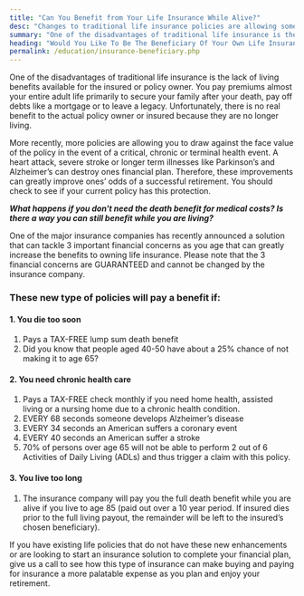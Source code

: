 ```yaml
---
title: "Can You Benefit from Your Life Insurance While Alive?"
desc: "Changes to traditional life insurance policies are allowing some policyholders to benefit while alive, improving their retirement position. TIM explains."
summary: "One of the disadvantages of traditional life insurance is the lack of living benefits available for the insured or policy owner. You pay premiums almost your entire adult life primarily to secure your family after your death, pay off debts like a mortgage or to leave a legacy. Unfortunately, there is no real benefit to"
heading: "Would You Like To Be The Beneficiary Of Your Own Life Insurance Policy While You Are Living?"
permalink: /education/insurance-beneficiary.php
---
```

One of the disadvantages of traditional life insurance is the lack of living benefits available for the insured or policy owner. You pay premiums almost your entire adult life primarily to secure your family after your death, pay off debts like a mortgage or to leave a legacy. Unfortunately, there is no real benefit to the actual policy owner or insured because they are no longer living.

More recently, more policies are allowing you to draw against the face value of the policy in the event of a critical, chronic or terminal health event. A heart attack, severe stroke or longer term illnesses like Parkinson’s and Alzheimer’s can destroy ones financial plan. Therefore, these improvements can greatly improve ones’ odds of a successful retirement. You should check to see if your current policy has this protection.

***What happens if you don't need the death benefit for medical costs? Is there a way you can still benefit while you are living?***

One of the major insurance companies has recently announced a solution that can tackle 3 important financial concerns as you age that can greatly increase the benefits to owning life insurance. Please note that the 3 financial concerns are GUARANTEED and cannot be changed by the insurance company.

### These new type of policies will pay a benefit if:

#### 1. You die too soon

1. Pays a TAX-FREE lump sum death benefit
2. Did you know that people aged 40-50 have about a 25% chance of not making it to age 65?

#### 2. You need chronic health care

1. Pays a TAX-FREE check monthly if you need home health, assisted living or a nursing home due to a chronic health condition.
2. EVERY 68 seconds someone develops Alzheimer’s disease</li>
3. EVERY 34 seconds an American suffers a coronary event</li>
4. EVERY 40 seconds an American suffer a stroke</li>
5. 70% of persons over age 65 will not be able to perform 2 out of 6 Activities of Daily Living (ADLs) and thus trigger a claim with this policy.</li>

#### 3. You live too long

1. The insurance company will pay you the full death benefit while you are alive if you live to age 85 (paid out over a 10 year period. If insured dies prior to the full living payout, the remainder will be left to the insured’s chosen beneficiary).</li>

If you have existing life policies that do not have these new enhancements or are looking to start an insurance solution to complete your financial plan, give us a call to see how this type of insurance can make buying and paying for insurance a more palatable expense as you plan and enjoy your retirement.
